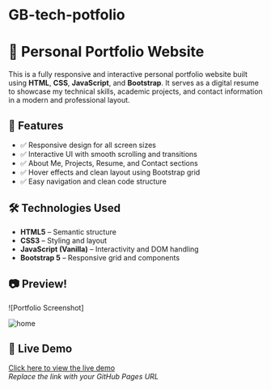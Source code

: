 # GB-tech-potfolio

# 💼 Personal Portfolio Website

This is a fully responsive and interactive personal portfolio website built using **HTML**, **CSS**, **JavaScript**, and **Bootstrap**. It serves as a digital resume to showcase my technical skills, academic projects, and contact information in a modern and professional layout.

## 🚀 Features

- ✅ Responsive design for all screen sizes
- ✅ Interactive UI with smooth scrolling and transitions
- ✅ About Me, Projects, Resume, and Contact sections
- ✅ Hover effects and clean layout using Bootstrap grid
- ✅ Easy navigation and clean code structure

## 🛠️ Technologies Used

- **HTML5** – Semantic structure  
- **CSS3** – Styling and layout  
- **JavaScript (Vanilla)** – Interactivity and DOM handling  
- **Bootstrap 5** – Responsive grid and components

## 📷 Preview!
![Portfolio Screenshot]  

![home](https://github.com/user-attachments/assets/976d0d65-92a5-4614-aef8-8252aa6853f0)

## 🔗 Live Demo

[Click here to view the live demo](https://teejayguru.github.io/GB-tech-potfolio/)  
_Replace the link with your GitHub Pages URL_



